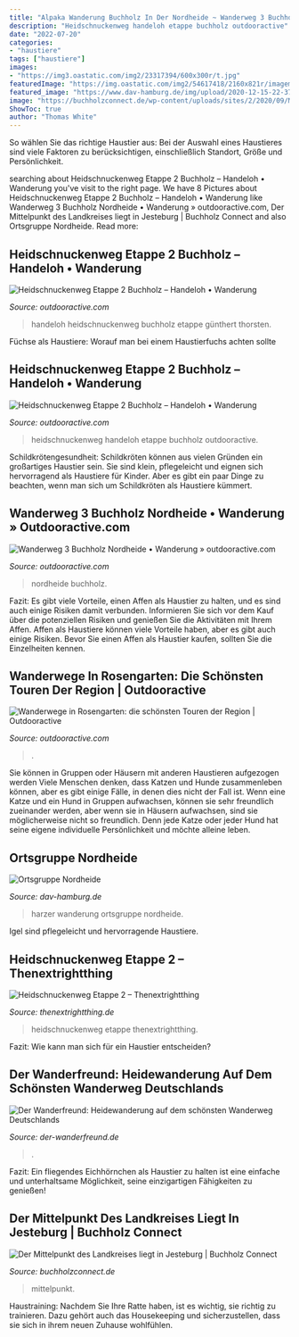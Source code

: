 ```yaml
---
title: "Alpaka Wanderung Buchholz In Der Nordheide ~ Wanderweg 3 Buchholz Nordheide • Wanderung » Outdooractive.com"
description: "Heidschnuckenweg handeloh etappe buchholz outdooractive"
date: "2022-07-20"
categories:
- "haustiere"
tags: ["haustiere"]
images:
- "https://img3.oastatic.com/img2/23317394/600x300r/t.jpg"
featuredImage: "https://img.oastatic.com/img2/54617418/2160x821r/imagemeta.apiv2.1604793755295.jpg"
featured_image: "https://www.dav-hamburg.de/img/upload/2020-12-15-22-37-33-302.jpeg?w=1600&amp;h=1000&amp;mode=max&amp;scale=both"
image: "https://buchholzconnect.de/wp-content/uploads/sites/2/2020/09/Mittelpunkt-Karte.png"
ShowToc: true
author: "Thomas White"
---
```



So wählen Sie das richtige Haustier aus: Bei der Auswahl eines Haustieres sind viele Faktoren zu berücksichtigen, einschließlich Standort, Größe und Persönlichkeit.

	

		
searching about Heidschnuckenweg Etappe 2 Buchholz – Handeloh • Wanderung you've visit to the right page. We have 8 Pictures about Heidschnuckenweg Etappe 2 Buchholz – Handeloh • Wanderung like Wanderweg 3 Buchholz Nordheide • Wanderung » outdooractive.com, Der Mittelpunkt des Landkreises liegt in Jesteburg | Buchholz Connect and also Ortsgruppe Nordheide. Read more:
		
    
## Heidschnuckenweg Etappe 2 Buchholz – Handeloh • Wanderung

<img loading=lazy src="https://img3.oastatic.com/img2/23317394/600x300r/t.jpg" onerror="this.onerror=null;this.src='https://tse3.mm.bing.net/th?id=OIP.2j-Qkgv3Ka0hl-0Ms0p_LgHaDt&amp;pid=15.1';" alt="Heidschnuckenweg Etappe 2 Buchholz – Handeloh • Wanderung">

_Source: outdooractive.com_

>handeloh heidschnuckenweg buchholz etappe günthert thorsten. 

	

Füchse als Haustiere: Worauf man bei einem Haustierfuchs achten sollte

    
## Heidschnuckenweg Etappe 2 Buchholz – Handeloh • Wanderung

<img loading=lazy src="https://www.outdooractive.com/api/staticmap?i=111163350&amp;size=large&amp;project=outdooractive" onerror="this.onerror=null;this.src='https://tse4.mm.bing.net/th?id=OIP.shMt0G15JfQYitE5kaErHAAAAA&amp;pid=15.1';" alt="Heidschnuckenweg Etappe 2 Buchholz – Handeloh • Wanderung">

_Source: outdooractive.com_

>heidschnuckenweg handeloh etappe buchholz outdooractive. 

	

Schildkrötengesundheit:
Schildkröten können aus vielen Gründen ein großartiges Haustier sein. Sie sind klein, pflegeleicht und eignen sich hervorragend als Haustiere für Kinder. Aber es gibt ein paar Dinge zu beachten, wenn man sich um Schildkröten als Haustiere kümmert.

    
## Wanderweg 3 Buchholz Nordheide • Wanderung » Outdooractive.com

<img loading=lazy src="https://img1.oastatic.com/img2/23722382/max/huehnengrab.jpg" onerror="this.onerror=null;this.src='https://tse4.mm.bing.net/th?id=OIP.YkDcMgEzlGpuDdnf-VZxpAHaJ4&amp;pid=15.1';" alt="Wanderweg 3 Buchholz Nordheide • Wanderung » outdooractive.com">

_Source: outdooractive.com_

>nordheide buchholz. 

	

Fazit: Es gibt viele Vorteile, einen Affen als Haustier zu halten, und es sind auch einige Risiken damit verbunden. Informieren Sie sich vor dem Kauf über die potenziellen Risiken und genießen Sie die Aktivitäten mit Ihrem Affen.
Affen als Haustiere können viele Vorteile haben, aber es gibt auch einige Risiken. Bevor Sie einen Affen als Haustier kaufen, sollten Sie die Einzelheiten kennen.

    
## Wanderwege In Rosengarten: Die Schönsten Touren Der Region | Outdooractive

<img loading=lazy src="https://img.oastatic.com/img2/54617418/2160x821r/imagemeta.apiv2.1604793755295.jpg" onerror="this.onerror=null;this.src='https://tse2.mm.bing.net/th?id=OIP.WdI_VKMuN2fcl-laugN6VgHaC0&amp;pid=15.1';" alt="Wanderwege in Rosengarten: die schönsten Touren der Region | Outdooractive">

_Source: outdooractive.com_

>. 

	

Sie können in Gruppen oder Häusern mit anderen Haustieren aufgezogen werden
Viele Menschen denken, dass Katzen und Hunde zusammenleben können, aber es gibt einige Fälle, in denen dies nicht der Fall ist. Wenn eine Katze und ein Hund in Gruppen aufwachsen, können sie sehr freundlich zueinander werden, aber wenn sie in Häusern aufwachsen, sind sie möglicherweise nicht so freundlich. Denn jede Katze oder jeder Hund hat seine eigene individuelle Persönlichkeit und möchte alleine leben.

    
## Ortsgruppe Nordheide

<img loading=lazy src="https://www.dav-hamburg.de/img/upload/2020-12-15-22-37-33-302.jpeg?w=1600&amp;h=1000&amp;mode=max&amp;scale=both" onerror="this.onerror=null;this.src='https://tse4.mm.bing.net/th?id=OIP.nqA03Q6_VY8pske9ICIxewHaE6&amp;pid=15.1';" alt="Ortsgruppe Nordheide">

_Source: dav-hamburg.de_

>harzer wanderung ortsgruppe nordheide. 

	

Igel sind pflegeleicht und hervorragende Haustiere.

    
## Heidschnuckenweg Etappe 2 – Thenextrightthing

<img loading=lazy src="https://www.thenextrightthing.de/wp-content/uploads/2021/04/IMG_2565-1.jpg" onerror="this.onerror=null;this.src='https://tse4.mm.bing.net/th?id=OIP.5UOr-Gl3aOazK8QoxqUHSgHaFj&amp;pid=15.1';" alt="Heidschnuckenweg Etappe 2 – Thenextrightthing">

_Source: thenextrightthing.de_

>heidschnuckenweg etappe thenextrightthing. 

	

Fazit: Wie kann man sich für ein Haustier entscheiden?

    
## Der Wanderfreund: Heidewanderung Auf Dem Schönsten Wanderweg Deutschlands

<img loading=lazy src="http://2.bp.blogspot.com/-UqssEYK6hk0/VAtl-aig3VI/AAAAAAAAGLo/RlTI8GTy-zU/s1600/DSCN1068.JPG" onerror="this.onerror=null;this.src='https://tse3.mm.bing.net/th?id=OIP.omVzK8jle7jmXGCewV0ItAHaFj&amp;pid=15.1';" alt="Der Wanderfreund: Heidewanderung auf dem schönsten Wanderweg Deutschlands">

_Source: der-wanderfreund.de_

>. 

	

Fazit: Ein fliegendes Eichhörnchen als Haustier zu halten ist eine einfache und unterhaltsame Möglichkeit, seine einzigartigen Fähigkeiten zu genießen!

    
## Der Mittelpunkt Des Landkreises Liegt In Jesteburg | Buchholz Connect

<img loading=lazy src="https://buchholzconnect.de/wp-content/uploads/sites/2/2020/09/Mittelpunkt-Karte.png" onerror="this.onerror=null;this.src='https://tse1.mm.bing.net/th?id=OIP.qzFGZjKUypsGR6QpFHIdZAHaE_&amp;pid=15.1';" alt="Der Mittelpunkt des Landkreises liegt in Jesteburg | Buchholz Connect">

_Source: buchholzconnect.de_

>mittelpunkt. 

	

Haustraining: Nachdem Sie Ihre Ratte haben, ist es wichtig, sie richtig zu trainieren. Dazu gehört auch das Housekeeping und sicherzustellen, dass sie sich in ihrem neuen Zuhause wohlfühlen.


